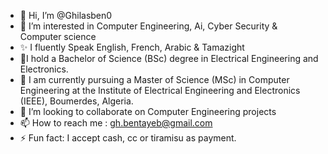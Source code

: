 - 👋 Hi, I’m @Ghilasben0
- 👀 I’m interested in Computer Engineering, Ai, Cyber Security & Computer science
- ✨ I fluently Speak English, French, Arabic & Tamazight
- 🌱I hold a Bachelor of Science (BSc) degree in Electrical Engineering and Electronics.
- 🌱 I am currently pursuing a Master of Science (MSc) in Computer Engineering at the Institute of Electrical Engineering and Electronics (IEEE), Boumerdes, Algeria.
- 💞️ I’m looking to collaborate on Computer Engineering projects
- 📫 How to reach me : gh.bentayeb@gmail.com  
- ⚡ Fun fact: I accept cash, cc or tiramisu as payment.

<!---
Ghilasben0/Ghilasben0 is a ✨ special ✨ repository because its `README.md` (this file) appears on your GitHub profile.
You can click the Preview link to take a look at your changes.
--->
